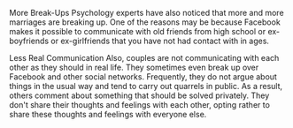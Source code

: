 More Break-Ups
Psychology experts have also noticed that more and more marriages are breaking up. One of the reasons may be because Facebook makes it possible to communicate with old friends from high school or ex-boyfriends or ex-girlfriends that you have not had contact with in ages.

Less Real Communication
Also, couples are not communicating with each other as they should in real life. They sometimes even break up over Facebook and other social networks. Frequently, they do not argue about things in the usual way and tend to carry out quarrels in public. As a result, others comment about something that should be solved privately. They don't share their thoughts and feelings with each other, opting rather to share these thoughts and feelings with everyone else.



